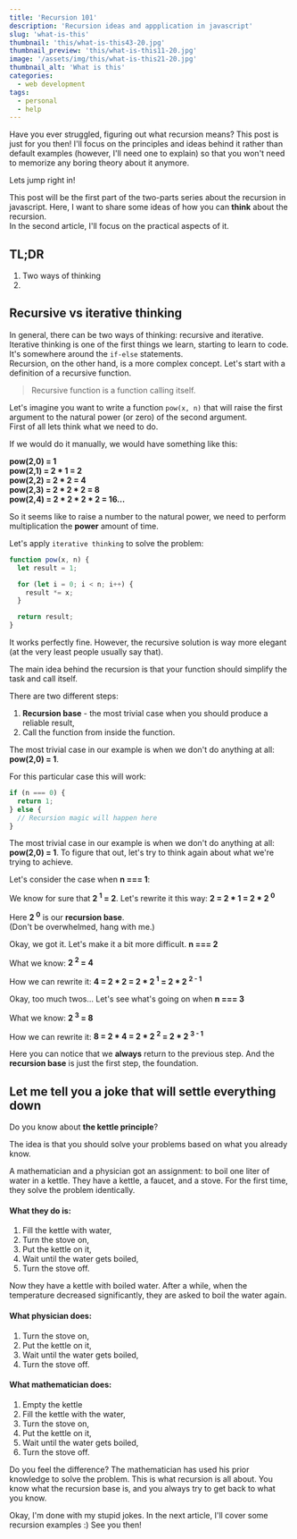 ```yaml
---
title: 'Recursion 101'
description: 'Recursion ideas and appplication in javascript'
slug: 'what-is-this'
thumbnail: 'this/what-is-this43-20.jpg'
thumbnail_preview: 'this/what-is-this11-20.jpg'
image: '/assets/img/this/what-is-this21-20.jpg'
thumbnail_alt: 'What is this'
categories:
  - web development
tags:
  - personal
  - help
---
```


Have you ever struggled, figuring out what recursion means? This post is just for you then!
I'll focus on the principles and ideas behind it rather than default examples (however, I'll need one to explain) so that you won't need to memorize any boring theory about it anymore.

Lets jump right in!

<!--more-->

This post will be the first part of the two-parts series about the recursion in javascript. Here, I want to share some ideas of how you can **think** about the recursion.  
In the second article, I'll focus on the practical aspects of it.

## TL;DR

1. Two ways of thinking
2.

## Recursive vs iterative thinking

In general, there can be two ways of thinking: recursive and iterative.  
Iterative thinking is one of the first things we learn, starting to learn to code.  
It's somewhere around the `if-else` statements.  
Recursion, on the other hand, is a more complex concept. Let's start with a definition of a recursive function.

> Recursive function is a function calling itself.

Let's imagine you want to write a function `pow(x, n)` that will raise the first argument to the natural power (or zero) of the second argument.  
First of all lets think what we need to do.

If we would do it manually, we would have something like this:

**pow(2,0) = 1**  
**pow(2,1) = 2 \* 1 = 2**  
**pow(2,2) = 2 \* 2 = 4**  
**pow(2,3) = 2 \* 2 \* 2 = 8**  
**pow(2,4) = 2 \* 2 \* 2 \* 2 = 16...**

So it seems like to raise a number to the natural power, we need to perform multiplication the **power** amount of time.

Let's apply `iterative thinking` to solve the problem:

```javascript
function pow(x, n) {
  let result = 1;

  for (let i = 0; i < n; i++) {
    result *= x;
  }

  return result;
}
```

It works perfectly fine. However, the recursive solution is way more elegant (at the very least people usually say that).

The main idea behind the recursion is that your function should simplify the task and call itself.

There are two different steps:

1. **Recursion base** - the most trivial case when you should produce a reliable result,
2. Call the function from inside the function.

The most trivial case in our example is when we don't do anything at all: **pow(2,0) = 1**.

For this particular case this will work:

```javascript
if (n === 0) {
  return 1;
} else {
  // Recursion magic will happen here
}
```

The most trivial case in our example is when we don't do anything at all: **pow(2,0) = 1**.
To figure that out, let's try to think again about what we're trying to achieve.

Let's consider the case when **n === 1**:

We know for sure that **2 <sup>1</sup> = 2**.
Let's rewrite it this way:
**2 = 2 \* 1 = 2 \* 2 <sup>0</sup>**

Here **2 <sup>0</sup>** is our **recursion base**.  
(Don't be overwhelmed, hang with me.)

Okay, we got it. Let's make it a bit more difficult.
**n === 2**

What we know: **2 <sup>2</sup> = 4**

How we can rewrite it: **4 = 2 \* 2 = 2 \* 2 <sup>1</sup> = 2 \* 2 <sup>2 - 1</sup>**

Okay, too much twos... Let's see what's going on when **n === 3**

What we know: **2 <sup>3</sup> = 8**

How we can rewrite it: **8 = 2 \* 4 = 2 \* 2 <sup>2</sup> = 2 \* 2 <sup>3 - 1</sup>**

Here you can notice that we **always** return to the previous step.
And the **recursion base** is just the first step, the foundation.

## Let me tell you a joke that will settle everything down

Do you know about **the kettle principle**?

The idea is that you should solve your problems based on what you already know.

A mathematician and a physician got an assignment: to boil one liter of water in a kettle. They have a kettle, a faucet, and a stove.
For the first time, they solve the problem identically.

#### What they do is:

1. Fill the kettle with water,
2. Turn the stove on,
3. Put the kettle on it,
4. Wait until the water gets boiled,
5. Turn the stove off.

Now they have a kettle with boiled water. After a while, when the temperature decreased significantly, they are asked to boil the water again.

#### What physician does:

1. Turn the stove on,
2. Put the kettle on it,
3. Wait until the water gets boiled,
4. Turn the stove off.

#### What mathematician does:

1. Empty the kettle
2. Fill the kettle with the water,
3. Turn the stove on,
4. Put the kettle on it,
5. Wait until the water gets boiled,
6. Turn the stove off.

Do you feel the difference? The mathematician has used his prior knowledge to solve the problem.
This is what recursion is all about. You know what the recursion base is, and you always try to get back to what you know.

Okay, I'm done with my stupid jokes. In the next article, I'll cover some recursion examples :) See you then!
